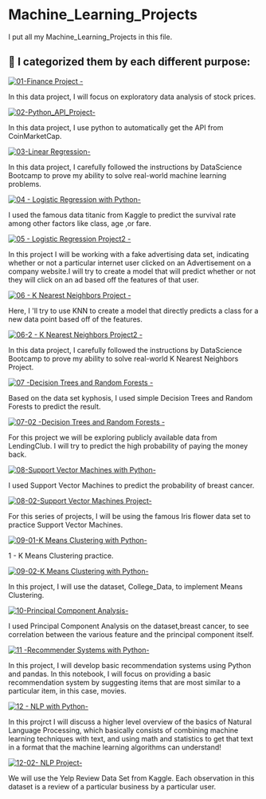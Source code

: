 
# Machine_Learning_Projects

I put all my Machine_Learning_Projects in this file.





## 🔗 I categorized  them by each different purpose:
[![01-Finance Project -](https://img.shields.io/badge/project-01--Finance%20Project-red)](https://github.com/Matt-Chang/Machine_Learning_Projects/blob/main/01-Finance%20Project%20-%20Solutions.ipynb)

In this data project, I will focus on exploratory data analysis of stock prices.


[![02-Python_API_Project-](https://img.shields.io/badge/project-02--%20Python__API__Project-red)](https://github.com/Matt-Chang/Machine_Learning_Projects/blob/main/02_Python_API_Project.ipynb)

In this data project, I use python to automatically get the API from CoinMarketCap.


[![03-Linear Regression-](https://img.shields.io/badge/project-03--Linear%20Regression-red)](https://github.com/Matt-Chang/Machine_Learning_Projects/blob/main/03-Linear%20Regression%20Project.ipynb)

In this data project, I carefully followed the instructions by DataScience Bootcamp to prove my ability to solve real-world machine learning problems.


[![04 - Logistic Regression with Python-](https://img.shields.io/badge/project-04%20--%20Logistic%20Regression%20with%20Python-red)](https://github.com/Matt-Chang/Machine_Learning_Projects/blob/main/04%20-%20Logistic%20Regression%20with%20Python.ipynb)

I used the famous data titanic from Kaggle to predict the survival rate among other factors like class, age ,or fare.


[![05 - Logistic Regression Project2 -](https://img.shields.io/badge/project-05--Logistic%20Regression%20Project2-red)](https://github.com/Matt-Chang/Machine_Learning_Projects/blob/main/05-Logistic%20Regression%20Project%20-%20Solutions.ipynb)

In this project I will be working with a fake advertising data set, indicating whether or not a particular internet user clicked on an Advertisement on a company website.I will try to create a model that will predict whether or not they will click on an ad based off the features of that user.


[![06 - K Nearest Neighbors Project -](https://img.shields.io/badge/project-06--K%20Nearest%20Neighbors-red)](https://github.com/Matt-Chang/Machine_Learning_Projects/blob/main/06-K%20Nearest%20Neighbors%20with%20Python.ipynb)

Here, I 'll try to use KNN to create a model that directly predicts a class for a new data point based off of the features.

[![06-2 - K Nearest Neighbors Project2 -](https://img.shields.io/badge/project-06--2--K%20Nearest%20Neighbors%20Project-red)](https://github.com/Matt-Chang/Machine_Learning_Projects/blob/main/06-2-K%20Nearest%20Neighbors%20Project.ipynb)

In this data project, I carefully followed the instructions by DataScience Bootcamp to prove my ability to solve real-world K Nearest Neighbors Project.

[![07 -Decision Trees and Random Forests -](https://img.shields.io/badge/project-07--Decision%20Trees%20and%20Random%20Forests-red)](https://github.com/Matt-Chang/Machine_Learning_Projects/blob/main/07-Decision%20Trees%20and%20Random%20Forests%20in%20Python.ipynb)

Based on the data set kyphosis, I used simple Decision Trees and Random Forests to predict the result.

[![07-02 -Decision Trees and Random Forests -](https://img.shields.io/badge/project-07--2--Decision%20Trees%20and%20Random%20Forest-red)](https://github.com/Matt-Chang/Machine_Learning_Projects/blob/main/07-2-Decision%20Trees%20and%20Random%20Forest%20Project.ipynb)

For this project we will be exploring publicly available data from LendingClub. I will try to predict the high probability of paying the money back.

[![08-Support Vector Machines with Python-](https://img.shields.io/badge/project-08--Support%20Vector%20Machines%20with%20Python-red)](https://github.com/Matt-Chang/Machine_Learning_Projects/blob/main/08-Support%20Vector%20Machines%20with%20Python.ipynb)

I used Support Vector Machines to predict the probability of breast cancer.

[![08-02-Support Vector Machines Project-](https://img.shields.io/badge/project-08--02--Support%20Vector%20Machines%20Project-red)](https://github.com/Matt-Chang/Machine_Learning_Projects/blob/main/08-02-Support%20Vector%20Machines%20Project.ipynb)

For this series of projects, I will be using the famous Iris flower data set to practice Support Vector Machines.


[![09-01-K Means Clustering with Python-](https://img.shields.io/badge/project-09--01--K%20Means%20Clustering%20with%20Python-red)](https://github.com/Matt-Chang/Machine_Learning_Projects/blob/main/09-01-K%20Means%20Clustering%20with%20Python..ipynb)

1 - K Means Clustering practice.

[![09-02-K Means Clustering with Python-](https://img.shields.io/badge/project-09--02--K%20Means%20Clustering-red)](https://github.com/Matt-Chang/Machine_Learning_Projects/blob/main/09-02-K%20Means%20Clustering%20Project.ipynb)

In this project, I will use the dataset, College_Data, to implement Means Clustering.

[![10-Principal Component Analysis-](https://img.shields.io/badge/project-010--Principal%20Component%20Analysis-red)](https://github.com/Matt-Chang/Machine_Learning_Projects/blob/main/010-Principal%20Component%20Analysis.ipynb)

I used Principal Component Analysis on the dataset,breast cancer, to see correlation between the various feature and the principal component itself.


[![11 -Recommender Systems with Python-](https://img.shields.io/badge/project-011--%20Recommender%20Systems%20with%20Python-red)](https://github.com/Matt-Chang/Machine_Learning_Projects/blob/main/011-%20Recommender%20Systems%20with%20Python.ipynb)

In this project, I will develop basic recommendation systems using Python and pandas.
In this notebook, I will focus on providing a basic recommendation system by suggesting items that are most similar to a particular item, in this case, movies.


[![12 - NLP with Python-](https://img.shields.io/badge/project-012%20--%20NLP%20with%20Python-red)](https://github.com/Matt-Chang/Machine_Learning_Projects/blob/main/012%20-%20NLP%20(Natural%20Language%20Processing)%20with%20Python.ipynb)

In this projrct I will discuss a higher level overview of the basics of Natural Language Processing, which basically consists of combining machine learning techniques with text, and using math and statistics to get that text in a format that the machine learning algorithms can understand!


[![12-02- NLP Project-](https://img.shields.io/badge/project-012--02%20NLP%20Project-red)](https://github.com/Matt-Chang/Machine_Learning_Projects/blob/main/012-02%20NLP%20Project.ipynb)

We will use the Yelp Review Data Set from Kaggle.
Each observation in this dataset is a review of a particular business by a particular user.


